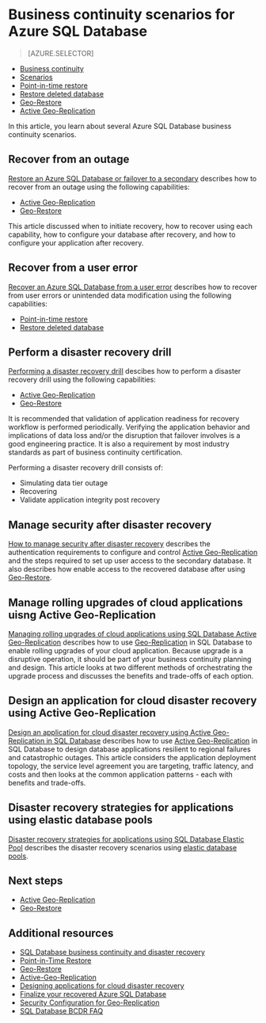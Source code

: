 <properties
	pageTitle="Azure SQL Database business continuity scenarios | Microsoft Azure"
	description="Azure SQL Database business continuity scenarios"
	services="sql-database"
	documentationCenter=""
	authors="carlrabeler"
	manager="jhubbard"
	editor=""/>

<tags
	ms.service="sql-database"
	ms.devlang="NA"
	ms.date="06/16/2016"
	ms.author="carlrab"
	ms.workload="data-management"
	ms.topic="article"
	ms.tgt_pltfrm="NA"/>



# Business continuity scenarios for Azure SQL Database

> [AZURE.SELECTOR]
- [Business continuity](sql-database-business-continuity.md)
- [Scenarios](sql-database-business-continuity-scenarios.md)
- [Point-in-time restore](sql-database-point-in-time-retore.md)
- [Restore deleted database](sql-database-restore-deleted-database.md)
- [Geo-Restore](sql-database-geo-restore.md)
- [Active Geo-Replication](sql-database-geo-replication)

In this article, you learn about several Azure SQL Database business continuity scenarios.

## Recover from an outage

[Restore an Azure SQL Database or failover to a secondary](sql-database-disaster-recovery.md) describes how to recover from an outage using the following capabilities:

- [Active Geo-Replication](sql-database-geo-replication-overview.md)
- [Geo-Restore](sql-database-geo-restore.md)

This article discussed when to initiate recovery, how to recover using each capability, how to configure your database after recovery, and how to configure your application after recovery.

## Recover from a user error

[Recover an Azure SQL Database from a user error](sql-database-user-error-recovery.md) describes how to recover from user errors or unintended data modification using the following capabilities:

- [Point-in-time restore](sql-database-point-in-time-restore.md) 
- [Restore deleted database](sql-database-restore-deleted-database.md)

## Perform a disaster recovery drill

[Performing a disaster recovery drill](sql-database-disaster-recovery-drills.md) descibes how to perform a disaster recovery drill using the following capabilities:

- [Active Geo-Replication](sql-database-geo-replication-overview.md)
- [Geo-Restore](sql-database-geo-restore.md)

It is recommended that validation of application readiness for recovery workflow is performed periodically. Verifying the application behavior and implications of data loss and/or the disruption that failover involves is a good engineering practice. It is also a requirement by most industry standards as part of business continuity certification.

Performing a disaster recovery drill consists of:

- Simulating data tier outage
- Recovering 
- Validate application integrity post recovery

## Manage security after disaster recovery

[How to manage security after disaster recovery](sql-database-geo-replication-security-config.md) describes the authentication requirements to configure and control [Active Geo-Replication](sql-database-geo-replication-overview.md) and the steps required to set up user access to the secondary database. It also describes how enable access to the recovered database after using [Geo-Restore](sql-database-geo-restore.md).

## Manage rolling upgrades of cloud applications uisng Active Geo-Replication

[Managing rolling upgrades of cloud applications using SQL Database Active Geo-Replication](sql-database-manage-application-rolling-upgrade.md) describes how to use [Geo-Replication](sql-database-geo-replication-overview.md) in SQL Database to enable rolling upgrades of your cloud application. Because upgrade is a disruptive operation, it should be part of your business continuity planning and design. This article looks at two different methods of orchestrating the upgrade process and discusses the benefits and trade-offs of each option. 

## Design an application for cloud disaster recovery using Active Geo-Replication

[Design an application for cloud disaster recovery using Active Geo-Replication in SQL Database](sql-database-designing-cloud-solutions-for-disaster-recovery.md) describes how to use [Active Geo-Replication](sql-database-geo-replication-overview.md) in SQL Database to design database applications resilient to regional failures and catastrophic outages. This article considers the application deployment topology, the service level agreement you are targeting, traffic latency, and costs and then looks at the common application patterns - each with benefits and trade-offs.

## Disaster recovery strategies for applications using elastic database pools

[Disaster recovery strategies for applications using SQL Database Elastic Pool](sql-database-disaster-recovery-strategies-for-applications-with-elastic-pool.md) describes the disaster recovery scenarios using [elastic database pools](sql-database-elastic-pool.md).

## Next steps

- [Active Geo-Replication](sql-database-geo-replication-overview.md)
- [Geo-Restore](sql-database-geo-restore.md)

## Additional resources

- [SQL Database business continuity and disaster recovery](sql-database-business-continuity.md)
- [Point-in-Time Restore](sql-database-point-in-time-restore.md)
- [Geo-Restore](sql-database-geo-restore.md)
- [Active-Geo-Replication](sql-database-geo-replication-overview.md)
- [Designing applications for cloud disaster recovery](sql-database-designing-cloud-solutions-for-disaster-recovery.md)
- [Finalize your recovered Azure SQL Database](sql-database-recovered-finalize.md)
- [Security Configuration for Geo-Replication](sql-database-geo-replication-security-config.md)
- [SQL Database BCDR FAQ](sql-database-bcdr-faq.md)
